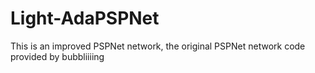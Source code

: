 # Light-AdaPSPNet
This is an improved PSPNet network, the original PSPNet network code provided by bubbliiiing
